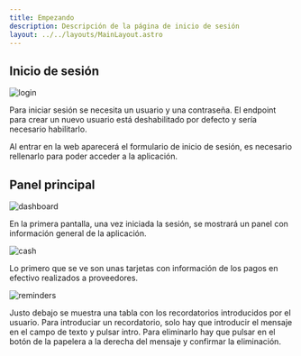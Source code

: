 ```yaml
---
title: Empezando
description: Descripción de la página de inicio de sesión
layout: ../../layouts/MainLayout.astro
---
```


## Inicio de sesión

<img src="/assets/01-login.png" alt="login">

Para iniciar sesión se necesita un usuario y una contraseña. El endpoint para crear un nuevo usuario está deshabilitado por defecto y sería necesario habilitarlo.

Al entrar en la web aparecerá el formulario de inicio de sesión, es necesario rellenarlo para poder acceder a la aplicación.


## Panel principal

<img src="/assets/01-dashboard.png" alt="dashboard">

En la primera pantalla, una vez iniciada la sesión, se mostrará un panel con información general de la aplicación.

<img src="/assets/01-cash.png" alt="cash">

Lo primero que se ve son unas tarjetas con información de los pagos en efectivo realizados a proveedores.

<img src="/assets/01-reminders.png" alt="reminders">

Justo debajo se muestra una tabla con los recordatorios introducidos por el usuario. Para introduciar un recordatorio, solo hay que introducir el mensaje en el campo de texto y pulsar intro. Para eliminarlo hay que pulsar en el botón de la papelera a la derecha del mensaje y confirmar la eliminación.